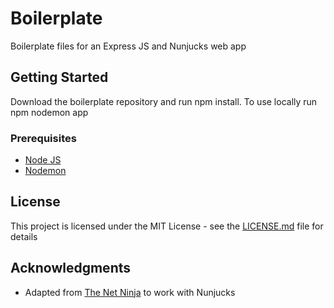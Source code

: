 # Boilerplate

Boilerplate files for an Express JS and Nunjucks web app

## Getting Started

Download the boilerplate repository and run npm install. To use locally run npm nodemon app

### Prerequisites

* [Node JS](https://nodejs.org/en/) 
* [Nodemon](https://github.com/remy/nodemon) 


## License

This project is licensed under the MIT License - see the [LICENSE.md](LICENSE.md) file for details

## Acknowledgments

* Adapted from [The Net Ninja](https://www.thenetninja.co.uk/courses/node-js-tutorial-for-beginners) to work with Nunjucks


